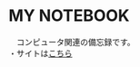 <!DOCTYPE html>
<html>
  <body>
    <h1>MY NOTEBOOK</h1>
    <p>　コンピュータ関連の備忘録です。<br>
       ・サイトは<a href="https://yuito723.github.io/my_notebook">こちら</a></p>
  </body>
</html>
